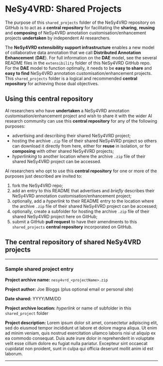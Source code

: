# NeSy4VRD: Shared Projects

The purpose of this `shared_projects` folder of the NeSy4VRD repository on GitHub is to act as a **central repository** for facilitating the **sharing**, **reusing** and **composing** of NeSy4VRD annotation customisation/enhancement projects **undertaken** by independent AI researchers.

The **NeSy4VRD extensibility support infrastructure** enables a new model of collaborative data annotation that we call **Distributed Annotation Enhancement** (**DAE**). For full information on the **DAE** model, see the several README files in the `extensibility` folder of this NeSy4VRD GitHub repo.  For the **DAE** model to function optimally, it needs to be **easy to share** and **easy to find** NeSy4VRD annotation customisation/enhancement projects. This `shared_projects` folder is a logical and recommended **central repository** for achieving those dual objectives.

## Using this central repository

AI researchers who have **undertaken** a NeSy4VRD annotation customisation/enhancement project and wish to share it with the wider AI research community can use this **central repository** for any of the following purposes:
* advertising and describing their shared NeSy4VRD project;
* hosting the archive `.zip` file of their shared NeSy4VRD project so others can download it directly from here, either for **reuse** in isolation, or for **composing** with other shared NeSy4VRD projects;
* *hyperlinking* to another location where the archive `.zip` file of their shared NeSy4VRD project can be accessed. 

AI researchers who opt to use this **central repository** for one or more of the purposes just described are invited to:
1. fork the NeSy4VRD repo;
2. add an entry to this README that advertises and *briefly* describes their NeSy4VRD annotation customisation/enhancement project;
3. optionally, add a *hyperlink* to their README entry to the location where the archive `.zip` file of their shared NeSy4VRD project can be accessed;
4. optionally, create a subfolder for hosting the archive `.zip` file of their shared NeSy4VRD project here on GitHub;
5. submit a GitHub **pull request** to have their amendments to this `shared_projects` **central repository** incorporated on GitHub.

## The central repository of shared NeSy4VRD projects

---

### Sample shared project entry

**Project archive name:** `nesy4vrd_<projectName>.zip`

**Project author:** Joe Bloggs (plus optional email or personal site)

**Date shared:** YYYY/MM/DD

**Project archive location:** *hyperlink* or name of subfolder in this `shared_project` folder

**Project description:**
Lorem ipsum dolor sit amet, consectetur adipiscing elit, sed do eiusmod tempor incididunt ut labore et dolore magna aliqua. Ut enim ad minim veniam, quis nostrud exercitation ullamco laboris nisi ut aliquip ex ea commodo consequat. Duis aute irure dolor in reprehenderit in voluptate velit esse cillum dolore eu fugiat nulla pariatur. Excepteur sint occaecat cupidatat non proident, sunt in culpa qui officia deserunt mollit anim id est laborum.

---




